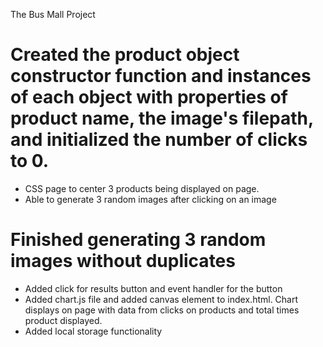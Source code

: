 The Bus Mall Project

# Created the product object constructor function and instances of each object with properties of product name, the image's filepath, and initialized the number of clicks to 0.
- CSS page to center 3 products being displayed on page.
- Able to generate 3 random images after clicking on an image

# Finished generating 3 random images without duplicates
- Added click for results button and event handler for the button
- Added chart.js file and added canvas element to index.html. Chart displays on page with data from clicks on products and total times product displayed.
- Added local storage functionality 
